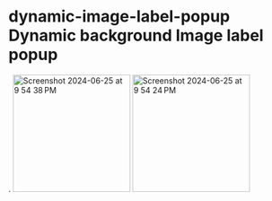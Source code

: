 # dynamic-image-label-popup Dynamic background Image label popup
.
<img width="209" alt="Screenshot 2024-06-25 at 9 54 38 PM" src="https://github.com/shivampatel066/dynamic-image-label-popup/assets/31154386/aaa27984-ed5e-44dd-baf5-d20227d7458b">
<img width="209" alt="Screenshot 2024-06-25 at 9 54 24 PM" src="https://github.com/shivampatel066/dynamic-image-label-popup/assets/31154386/2ecbd1a0-d8a7-4e37-9003-ee6d3c41accf">
